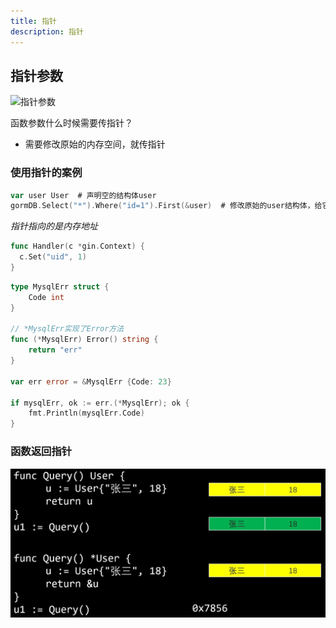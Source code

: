 ```yaml
---
title: 指针
description: 指针
---
```


## 指针参数

![指针参数](./assets/2025-08-29_14-36-17.png)

函数参数什么时候需要传指针？
- 需要修改原始的内存空间，就传指针

### 使用指针的案例

```go
var user User  # 声明空的结构体user
gormDB.Select("*").Where("id=1").First(&user)  # 修改原始的user结构体，给它赋值，所以传的是user的地址
```

_指针指向的是内存地址_

```go
func Handler(c *gin.Context) {
  c.Set("uid", 1)
}
```

```go
type MysqlErr struct {
	Code int
}

// *MysqlErr实现了Error方法
func (*MysqlErr) Error() string {
	return "err"
}

var err error = &MysqlErr {Code: 23}

if mysqlErr, ok := err.(*MysqlErr); ok {
    fmt.Println(mysqlErr.Code)
}
```

### 函数返回指针

![函数返回指针](./assets/2025-08-29_150726_847.png)

